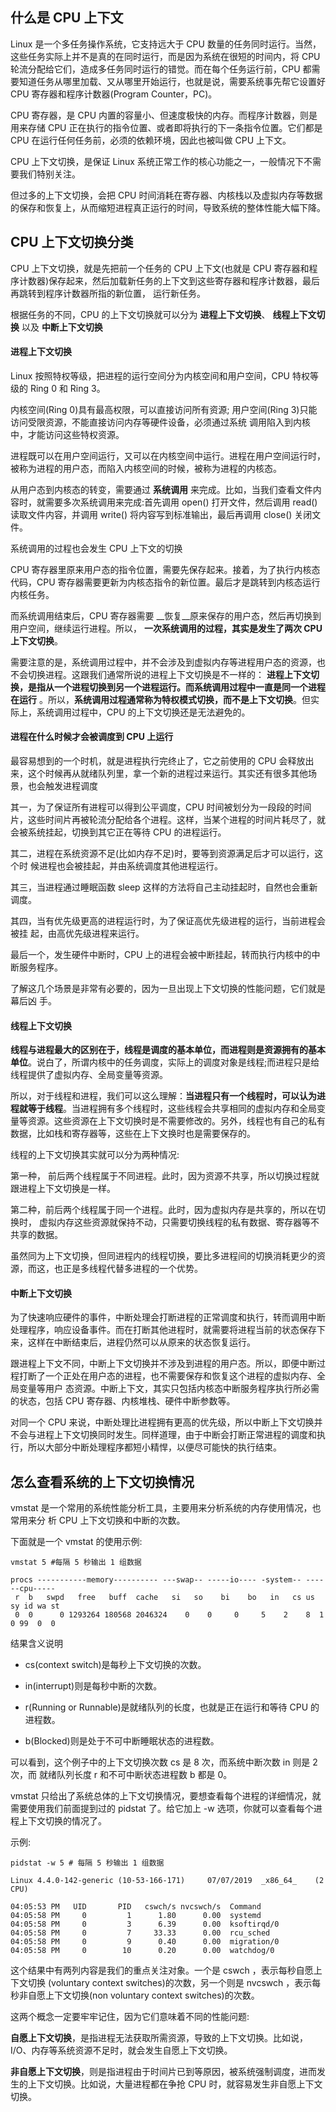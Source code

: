 ## 什么是 CPU 上下文

Linux 是一个多任务操作系统，它支持远大于 CPU 数量的任务同时运行。当然，这些任务实际上并不是真的在同时运行，而是因为系统在很短的时间内，将 CPU 轮流分配给它们，造成多任务同时运行的错觉。而在每个任务运行前，CPU 都需要知道任务从哪里加载、又从哪里开始运行，也就是说，需要系统事先帮它设置好 CPU 寄存器和程序计数器(Program Counter，PC)。

CPU 寄存器，是 CPU 内置的容量小、但速度极快的内存。而程序计数器，则是用来存储 CPU 正在执行的指令位置、或者即将执行的下一条指令位置。它们都是 CPU 在运行任何任务前，必须的依赖环境，因此也被叫做 CPU 上下文。

CPU 上下文切换，是保证 Linux 系统正常工作的核心功能之一，一般情况下不需要我们特别关注。

但过多的上下文切换，会把 CPU 时间消耗在寄存器、内核栈以及虚拟内存等数据的保存和恢复上，从而缩短进程真正运行的时间，导致系统的整体性能大幅下降。

## CPU 上下文切换分类

CPU 上下文切换，就是先把前一个任务的 CPU 上下文(也就是 CPU 寄存器和程序计数器)保存起来，然后加载新任务的上下文到这些寄存器和程序计数器，最后再跳转到程序计数器所指的新位置， 运行新任务。

根据任务的不同，CPU 的上下文切换就可以分为 __进程上下文切换__、 __线程上下文切换__ 以及 __中断上下文切换__

#### 进程上下文切换

Linux 按照特权等级，把进程的运行空间分为内核空间和用户空间，CPU 特权等级的 Ring 0 和 Ring 3。

内核空间(Ring 0)具有最高权限，可以直接访问所有资源;
用户空间(Ring 3)只能访问受限资源，不能直接访问内存等硬件设备，必须通过系统 调用陷入到内核中，才能访问这些特权资源。

进程既可以在用户空间运行，又可以在内核空间中运行。进程在用户空间运行时，被称为进程的用户态，而陷入内核空间的时候，被称为进程的内核态。

从用户态到内核态的转变，需要通过 __系统调用__ 来完成。比如，当我们查看文件内容时，就需要多次系统调用来完成:首先调用 open() 打开文件，然后调用 read() 读取文件内容，并调用 write() 将内容写到标准输出，最后再调用 close() 关闭文件。

系统调用的过程也会发生 CPU 上下文的切换

CPU 寄存器里原来用户态的指令位置，需要先保存起来。接着，为了执行内核态代码，CPU 寄存器需要更新为内核态指令的新位置。最后才是跳转到内核态运行内核任务。

而系统调用结束后，CPU 寄存器需要 __恢复__原来保存的用户态，然后再切换到用户空间，继续运行进程。所以， __一次系统调用的过程，其实是发生了两次 CPU 上下文切换__。

需要注意的是，系统调用过程中，并不会涉及到虚拟内存等进程用户态的资源，也
不会切换进程。这跟我们通常所说的进程上下文切换是不一样的： __进程上下文切换，是指从一个进程切换到另一个进程运行。而系统调用过程中一直是同一个进程在运行__ 。所以，__系统调用过程通常称为特权模式切换，而不是上下文切换__。但实际上，系统调用过程中，CPU 的上下文切换还是无法避免的。

#### 进程在什么时候才会被调度到 CPU 上运行

最容易想到的一个时机，就是进程执行完终止了，它之前使用的 CPU 会释放出来，这个时候再从就绪队列里，拿一个新的进程过来运行。其实还有很多其他场景，也会触发进程调度

其一，为了保证所有进程可以得到公平调度，CPU 时间被划分为一段段的时间片，这些时间片再被轮流分配给各个进程。这样，当某个进程的时间片耗尽了，就会被系统挂起，切换到其它正在等待 CPU 的进程运行。

其二，进程在系统资源不足(比如内存不足)时，要等到资源满足后才可以运行，这个时
候进程也会被挂起，并由系统调度其他进程运行。

其三，当进程通过睡眠函数 sleep 这样的方法将自己主动挂起时，自然也会重新调度。

其四，当有优先级更高的进程运行时，为了保证高优先级进程的运行，当前进程会被挂
起，由高优先级进程来运行。

最后一个，发生硬件中断时，CPU 上的进程会被中断挂起，转而执行内核中的中断服务程序。

了解这几个场景是非常有必要的，因为一旦出现上下文切换的性能问题，它们就是幕后凶
手。

#### 线程上下文切换

__线程与进程最大的区别在于，线程是调度的基本单位，而进程则是资源拥有的基本单位__。说白了，所谓内核中的任务调度，实际上的调度对象是线程;而进程只是给线程提供了虚拟内存、全局变量等资源。

所以，对于线程和进程，我们可以这么理解：__当进程只有一个线程时，可以认为进程就等于线程__。当进程拥有多个线程时，这些线程会共享相同的虚拟内存和全局变量等资源。这些资源在上下文切换时是不需要修改的。另外，线程也有自己的私有数据，比如栈和寄存器等，这些在上下文换时也是需要保存的。

线程的上下文切换其实就可以分为两种情况:

第一种， 前后两个线程属于不同进程。此时，因为资源不共享，所以切换过程就跟进程上下文切换是一样。

第二种，前后两个线程属于同一个进程。此时，因为虚拟内存是共享的，所以在切换时，
虚拟内存这些资源就保持不动，只需要切换线程的私有数据、寄存器等不共享的数据。

虽然同为上下文切换，但同进程内的线程切换，要比多进程间的切换消耗更少的资源，而这，也正是多线程代替多进程的一个优势。

#### 中断上下文切换

为了快速响应硬件的事件，中断处理会打断进程的正常调度和执行，转而调用中断处理程序，响应设备事件。而在打断其他进程时，就需要将进程当前的状态保存下来，这样在中断结束后，进程仍然可以从原来的状态恢复运行。

跟进程上下文不同，中断上下文切换并不涉及到进程的用户态。所以，即便中断过程打断了一个正处在用户态的进程，也不需要保存和恢复这个进程的虚拟内存、全局变量等用户 态资源。中断上下文，其实只包括内核态中断服务程序执行所必需的状态，包括 CPU 寄存器、内核堆栈、硬件中断参数等。

对同一个 CPU 来说，中断处理比进程拥有更高的优先级，所以中断上下文切换并不会与进程上下文切换同时发生。同样道理，由于中断会打断正常进程的调度和执行，所以大部分中断处理程序都短小精悍，以便尽可能快的执行结束。

## 怎么查看系统的上下文切换情况

vmstat 是一个常用的系统性能分析工具，主要用来分析系统的内存使用情况，也常用来分 析 CPU 上下文切换和中断的次数。

下面就是一个 vmstat 的使用示例:

```
vmstat 5 #每隔 5 秒输出 1 组数据
```

```
procs -----------memory---------- ---swap-- -----io---- -system-- ------cpu-----
 r  b   swpd   free   buff  cache   si   so    bi    bo   in   cs us sy id wa st
 0  0      0 1293264 180568 2046324    0    0     0     5    2    8  1  0 99  0  0
```

结果含义说明

- cs(context switch)是每秒上下文切换的次数。

- in(interrupt)则是每秒中断的次数。

- r(Running or Runnable)是就绪队列的长度，也就是正在运行和等待 CPU 的进程数。

- b(Blocked)则是处于不可中断睡眠状态的进程数。

可以看到，这个例子中的上下文切换次数 cs 是 8 次，而系统中断次数 in 则是 2 次，而 就绪队列长度 r 和不可中断状态进程数 b 都是 0。

vmstat 只给出了系统总体的上下文切换情况，要想查看每个进程的详细情况，就需要使用我们前面提到过的 pidstat 了。给它加上 -w 选项，你就可以查看每个进程上下文切换的情况了。

示例:

```
pidstat -w 5 # 每隔 5 秒输出 1 组数据
```

```
Linux 4.4.0-142-generic (10-53-166-171) 	07/07/2019 	_x86_64_	(2 CPU)

04:05:53 PM   UID       PID   cswch/s nvcswch/s  Command
04:05:58 PM     0         1      1.80      0.00  systemd
04:05:58 PM     0         3      6.39      0.00  ksoftirqd/0
04:05:58 PM     0         7     33.33      0.00  rcu_sched
04:05:58 PM     0         9      0.40      0.00  migration/0
04:05:58 PM     0        10      0.20      0.00  watchdog/0
```

这个结果中有两列内容是我们的重点关注对象。一个是 cswch ，表示每秒自愿上下文切换 (voluntary context switches)的次数，另一个则是 nvcswch ，表示每秒非自愿上下文切换(non voluntary context switches)的次数。

这两个概念一定要牢牢记住，因为它们意味着不同的性能问题:

__自愿上下文切换__，是指进程无法获取所需资源，导致的上下文切换。比如说， I/O、内存等系统资源不足时，就会发生自愿上下文切换。

__非自愿上下文切换__，则是指进程由于时间片已到等原因，被系统强制调度，进而发生的上下文切换。比如说，大量进程都在争抢 CPU 时，就容易发生非自愿上下文切换。

